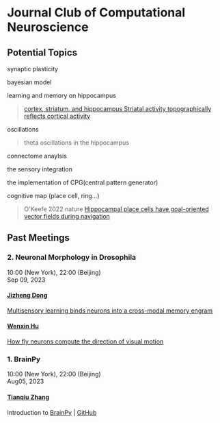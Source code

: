 # Journal Club of Computational Neuroscience

## Potential Topics

synaptic plasticity

bayesian model

learning and memory on hippocampus  
> [cortex, striatum, and hippocampus Striatal activity topographically reflects cortical activity](https://www.nature.com/articles/s41586-020-03166-8)

oscillations 
> theta oscillations in the hippocampus

connectome anaylsis

the sensory integration

the implementation of CPG(central pattern generator)

cognitive map (place cell, ring...)   
> O'Keefe 2022 nature [Hippocampal place cells have goal-oriented vector fields during navigation](https://www.nature.com/articles/s41586-022-04913-9) 









## Past Meetings

### 2. Neuronal Morphology in Drosophila

10:00 (New York), 22:00 (Beijing)  
Sep 09, 2023 


#### [Jizheng Dong](https://lengyuner.github.io/) 
[Multisensory learning binds neurons into a cross-modal memory engram](https://www.nature.com/articles/s41586-023-06013-8)
 

#### [Wenxin Hu](https://libi.engin.umich.edu/profile/1099/) 
[How fly neurons compute the direction of visual motion](https://link.springer.com/article/10.1007/s00359-019-01375-9)





### 1. BrainPy
  
10:00 (New York), 22:00 (Beijing)  
Aug05, 2023

#### [Tianqiu Zhang](https://ztqakita.github.io/)

Introduction to [BrainPy](https://brainpy.readthedocs.io/en/latest/) | [GitHub](https://github.com/brainpy/BrainPy)






